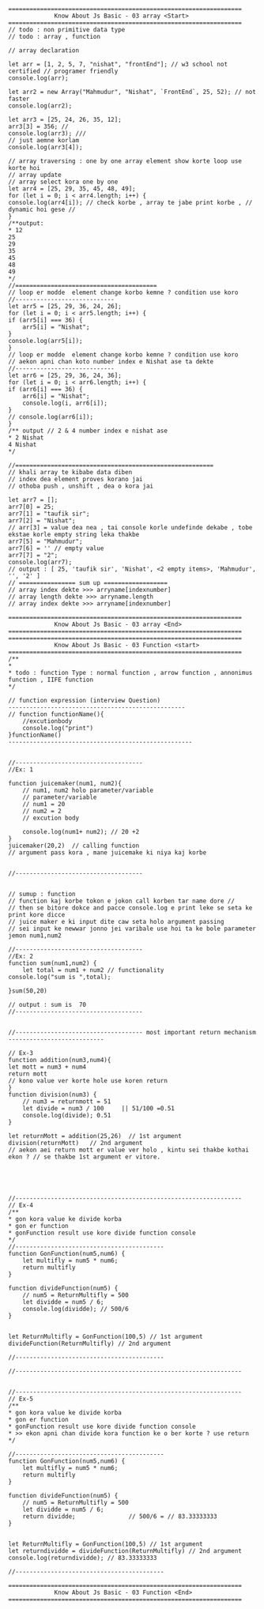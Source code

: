     ==================================================================
                 Know About Js Basic - 03 array <Start> 
    ==================================================================
    // todo : non primitive data type
    // todo : array , function

    // array declaration

    let arr = [1, 2, 5, 7, "nishat", "frontEnd"]; // w3 school not certified // programer friendly
    console.log(arr);

    let arr2 = new Array("Mahmudur", "Nishat", `FrontEnd`, 25, 52); // not faster
    console.log(arr2);

    let arr3 = [25, 24, 26, 35, 12];
    arr3[3] = 356; //
    console.log(arr3); ///
    // just aemne korlam
    console.log(arr3[4]);

    // array traversing : one by one array element show korte loop use korte hoi
    // array update
    // array select kora one by one
    let arr4 = [25, 29, 35, 45, 48, 49];
    for (let i = 0; i < arr4.length; i++) {
    console.log(arr4[i]); // check korbe , array te jabe print korbe , // dynamic hoi gese //
    }
    /**output:
    * 12
    25
    29
    35
    45
    48
    49
    */
    //========================================
    // loop er modde  element change korbo kemne ? condition use koro
    //----------------------------
    let arr5 = [25, 29, 36, 24, 26];
    for (let i = 0; i < arr5.length; i++) {
    if (arr5[i] === 36) {
        arr5[i] = "Nishat";
    }
    console.log(arr5[i]);
    }
    // loop er modde  element change korbo kemne ? condition use koro
    // aekon apni chan koto number index e Nishat ase ta dekte
    //----------------------------
    let arr6 = [25, 29, 36, 24, 36];
    for (let i = 0; i < arr6.length; i++) {
    if (arr6[i] === 36) {
        arr6[i] = "Nishat";
        console.log(i, arr6[i]);
    }
    // console.log(arr6[i]);
    }
    /** output // 2 & 4 number index e nishat ase
    * 2 Nishat 
    4 Nishat
    */

    //========================================================
    // khali array te kibabe data diben
    // index dea element proves korano jai
    // othoba push , unshift , dea o kora jai

    let arr7 = [];
    arr7[0] = 25;
    arr7[1] = "taufik sir";
    arr7[2] = "Nishat";
    // arr[3] = value dea nea , tai console korle undefinde dekabe , tobe ekstae korle empty string leka thakbe
    arr7[5] = "Mahmudur";
    arr7[6] = '' // empty value
    arr7[7] = "2";
    console.log(arr7);
    // output : [ 25, 'taufik sir', 'Nishat', <2 empty items>, 'Mahmudur', '', '2' ]
    // ================ sum up ==================
    // array index dekte >>> arryname[indexnumber]
    // array length dekte >>> arryname.length
    // array index dekte >>> arryname[indexnumber]

    ==================================================================
                 Know About Js Basic - 03 array <End> 
    ==================================================================
    ==================================================================
                 Know About Js Basic - 03 Function <start> 
    ==================================================================
    /**
    * 
    * todo : function Type : normal function , arrow function , annonimus function , IIFE function
    */

    // function expression (interview Question)
    --------------------------------------------------
    // function functionName(){
        //excutionbody
        console.log("print")
    }functionName()
    ----------------------------------------------------


    //------------------------------------
    //Ex: 1

    function juicemaker(num1, num2){
        // num1, num2 holo parameter/variable
        // parameter/variable 
        // num1 = 20
        // num2 = 2
        // excution body

        console.log(num1+ num2); // 20 +2
    }
    juicemaker(20,2)  // calling function 
    // argument pass kora , mane juicemake ki niya kaj korbe


    //------------------------------------


    // sumup : function
    // function kaj korbe tokon e jokon call korben tar name dore //
    // then se bitore dokce and pacce console.log e print leke se seta ke print kore dicce
    // juice maker e ki input dite caw seta holo argument passing
    // sei input ke newwar jonno jei varibale use hoi ta ke bole parameter jemon num1,num2

    //------------------------------------
    //Ex: 2
    function sum(num1,num2) {
        let total = num1 + num2 // functionality
    console.log("sum is ",total);
        
    }sum(50,20) 

    // output : sum is  70
    //------------------------------------


    //------------------------------------ most important return mechanism  ---------------------------

    // Ex-3
    function addition(num3,num4){
    let mott = num3 + num4
    return mott 
    // kono value ver korte hole use koren return 
    }
    function division(num3) {
        // num3 = returnmott = 51
        let divide = num3 / 100     || 51/100 =0.51
        console.log(divide); 0.51
    }

    let returnMott = addition(25,26)  // 1st argument
    division(returnMott)   // 2nd argument
    // aekon aei return mott er value ver holo , kintu sei thakbe kothai ekon ? // se thakbe 1st argument er vitore.
    




    //----------------------------------------------------------------
    // Ex-4
    /**
    * gon kora value ke divide korba 
    * gon er function
    * gonFunction result use kore divide function console
    */
    //------------------------------------------
    function GonFunction(num5,num6) {
        let multifly = num5 * num6;
        return multifly
    }

    function divideFunction(num5) {
        // num5 = ReturnMultifly = 500
        let dividde = num5 / 6;
        console.log(dividde); // 500/6
    }


    let ReturnMultifly = GonFunction(100,5) // 1st argument 
    divideFunction(ReturnMultifly) // 2nd argument

    //------------------------------------------
    
    //----------------------------------------------------------------


    //----------------------------------------------------------------
    // Ex-5
    /**
    * gon kora value ke divide korba 
    * gon er function
    * gonFunction result use kore divide function console
    * >> ekon apni chan divide kora function ke o ber korte ? use return
    */

    //------------------------------------------
    function GonFunction(num5,num6) {
        let multifly = num5 * num6;
        return multifly
    }

    function divideFunction(num5) {
        // num5 = ReturnMultifly = 500
        let dividde = num5 / 6;
        return dividde;               // 500/6 = // 83.33333333
    }


    let ReturnMultifly = GonFunction(100,5) // 1st argument 
    let returndividde = divideFunction(ReturnMultifly) // 2nd argument
    console.log(returndividde); // 83.33333333

    //------------------------------------------

    ==================================================================
                 Know About Js Basic - 03 Function <End> 
    ==================================================================